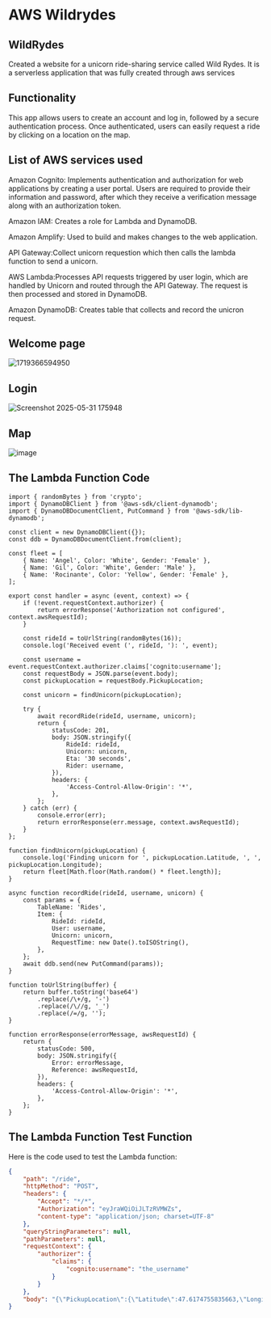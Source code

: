 # AWS Wildrydes

## WildRydes
Created a website for a unicorn ride-sharing service called Wild Rydes. It is a serverless application that was fully created through aws services

## Functionality
This app allows users to create an account and log in, followed by a secure authentication process. Once authenticated, users can easily request a ride by clicking on a location on the map.

## List of AWS services used
Amazon Cognito: Implements authentication and authorization for web applications by creating a user portal. Users are required to provide their information and password, after which they receive a verification message along with an authorization token.

Amazon IAM: Creates a role for Lambda and DynamoDB.

Amazon Amplify: Used to build and makes changes to the web application.

API Gateway:Collect unicorn requestion which then calls the lambda function to send a unicorn.

AWS Lambda:Processes API requests triggered by user login, which are handled by Unicorn and routed through the API Gateway. The request is then processed and stored in DynamoDB.

Amazon DynamoDB: Creates table that collects and record the unicron request.

## Welcome page
![1719366594950](https://github.com/user-attachments/assets/b4226b3f-26b3-4f83-beee-eaf6dc545183)

## Login
![Screenshot 2025-05-31 175948](https://github.com/user-attachments/assets/aa94b8e8-812a-42fd-8a24-9b0637ab02e7)

## Map
![image](https://github.com/user-attachments/assets/f7f3d9b2-78b0-4bd2-96c6-c2d10f24af21)



## The Lambda Function Code
```node
import { randomBytes } from 'crypto';
import { DynamoDBClient } from '@aws-sdk/client-dynamodb';
import { DynamoDBDocumentClient, PutCommand } from '@aws-sdk/lib-dynamodb';

const client = new DynamoDBClient({});
const ddb = DynamoDBDocumentClient.from(client);

const fleet = [
    { Name: 'Angel', Color: 'White', Gender: 'Female' },
    { Name: 'Gil', Color: 'White', Gender: 'Male' },
    { Name: 'Rocinante', Color: 'Yellow', Gender: 'Female' },
];

export const handler = async (event, context) => {
    if (!event.requestContext.authorizer) {
        return errorResponse('Authorization not configured', context.awsRequestId);
    }

    const rideId = toUrlString(randomBytes(16));
    console.log('Received event (', rideId, '): ', event);

    const username = event.requestContext.authorizer.claims['cognito:username'];
    const requestBody = JSON.parse(event.body);
    const pickupLocation = requestBody.PickupLocation;

    const unicorn = findUnicorn(pickupLocation);

    try {
        await recordRide(rideId, username, unicorn);
        return {
            statusCode: 201,
            body: JSON.stringify({
                RideId: rideId,
                Unicorn: unicorn,
                Eta: '30 seconds',
                Rider: username,
            }),
            headers: {
                'Access-Control-Allow-Origin': '*',
            },
        };
    } catch (err) {
        console.error(err);
        return errorResponse(err.message, context.awsRequestId);
    }
};

function findUnicorn(pickupLocation) {
    console.log('Finding unicorn for ', pickupLocation.Latitude, ', ', pickupLocation.Longitude);
    return fleet[Math.floor(Math.random() * fleet.length)];
}

async function recordRide(rideId, username, unicorn) {
    const params = {
        TableName: 'Rides',
        Item: {
            RideId: rideId,
            User: username,
            Unicorn: unicorn,
            RequestTime: new Date().toISOString(),
        },
    };
    await ddb.send(new PutCommand(params));
}

function toUrlString(buffer) {
    return buffer.toString('base64')
        .replace(/\+/g, '-')
        .replace(/\//g, '_')
        .replace(/=/g, '');
}

function errorResponse(errorMessage, awsRequestId) {
    return {
        statusCode: 500,
        body: JSON.stringify({
            Error: errorMessage,
            Reference: awsRequestId,
        }),
        headers: {
            'Access-Control-Allow-Origin': '*',
        },
    };
}
```

## The Lambda Function Test Function
Here is the code used to test the Lambda function:

```json
{
    "path": "/ride",
    "httpMethod": "POST",
    "headers": {
        "Accept": "*/*",
        "Authorization": "eyJraWQiOiJLTzRVMWZs",
        "content-type": "application/json; charset=UTF-8"
    },
    "queryStringParameters": null,
    "pathParameters": null,
    "requestContext": {
        "authorizer": {
            "claims": {
                "cognito:username": "the_username"
            }
        }
    },
    "body": "{\"PickupLocation\":{\"Latitude\":47.6174755835663,\"Longitude\":-122.28837066650185}}"
}
```

